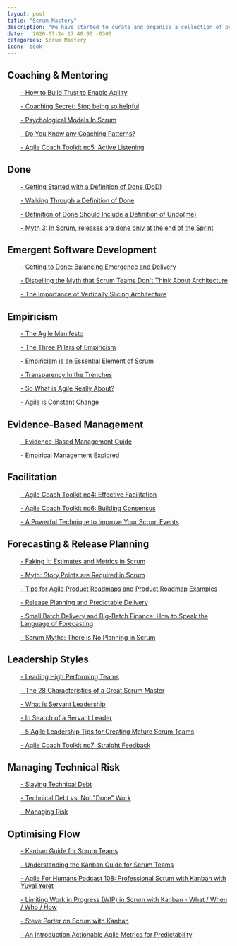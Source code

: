 ```yaml
---
layout: post
title: "Scrum Mastery"
description: "We have started to curate and organise a collection of practical topics, techniques, tips n tricks to help with Scrum Mastery"
date:   2020-07-24 17:40:00 -0300
categories: Scrum Mastery
icon: 'book'
---
```

<h2>Coaching &amp; Mentoring</h2>
<p style="padding-left: 30px;"><a href="https://www.scrum.org/resources/blog/how-build-trust-enable-agility">- How to Build Trust to Enable Agility</a></p>
<p style="padding-left: 30px;"><a href="https://www.agilesocks.com/coaching-secrets-stop-being-helpful">- Coaching Secret: Stop being so helpful</a></p>
<p style="padding-left: 30px;"><a href="https://www.scrum.org/resources/psychological-models-scrum">- Psychological Models In Scrum</a></p>
<p style="padding-left: 30px;"><a href="https://www.scrum.org/resources/blog/do-you-know-any-coaching-patterns">- Do You Know any Coaching Patterns?</a></p>
<p style="padding-left: 30px;"><a href="https://www.scrum.org/resources/blog/agile-coach-toolkit-5-active-listening">- Agile Coach Toolkit no5: Active Listening</a></p>
<h2>Done</h2>
<p style="padding-left: 30px;"><a href="https://www.scrum.org/resources/blog/getting-started-definition-done-dod/">- Getting Started with a Definition of Done (DoD)</a></p>
<p style="padding-left: 30px;"><a href="https://www.scrum.org/resources/blog/walking-through-definition-done/">- Walking Through a Definition of Done</a></p>
<p style="padding-left: 30px;"><a href="https://www.scrum.org/resources/blog/definition-done-should-include-definition-undone/">- Definition of Done Should Include a Definition of Undo(me)</a></p>
<p style="padding-left: 30px;"><a href="https://www.scrum.org/resources/blog/myth-3-scrum-releases-are-done-only-end-sprint/">- Myth 3: In Scrum, releases are done only at the end of the Sprint</a></p>
<h2>Emergent Software Development</h2>
<p style="padding-left: 30px;"><span class="node-card-content">-&nbsp;<a class="node-title-wrapper" href="https://www.scrum.org/resources/blog/getting-done-balancing-emergence-and-delivery" target="_blank" rel="noopener">Getting to Done: Balancing Emergence and Delivery</a></span></p>
<p style="padding-left: 30px;"><span class="node-card-content"><a class="node-title-wrapper" href="https://www.scrum.org/resources/dispelling-myth-scrum-teams-dont-think-about-architecture" target="_blank" rel="noopener">- Dispelling the Myth that Scrum Teams Don't Think About Architecture</a></span></p>
<p style="padding-left: 30px;"><span class="node-card-content"><a class="node-title-wrapper" href="https://www.scrum.org/resources/importance-vertically-slicing-architecture" target="_blank" rel="noopener">- The Importance of Vertically Slicing Architecture</a></span></p>
<h2>Empiricism</h2>
<p style="padding-left: 30px;"><span class="node-card-content"><a class="node-title-wrapper" href="http://agilemanifesto.org/" target="_blank" rel="noopener">- The Agile Manifesto</a></span></p>
<p style="padding-left: 30px;"><span class="node-card-content"><a class="node-title-wrapper" href="https://www.scrum.org/resources/blog/three-pillars-empiricism-scrum" target="_blank" rel="noopener">- The Three Pillars of Empiricism</a></span></p>
<p style="padding-left: 30px;"><span class="node-card-content"><a class="node-title-wrapper" href="https://www.scrum.org/resources/empiricism-essential-element-scrum" target="_blank" rel="noopener">- Empiricism is an Essential Element of Scrum</a></span></p>
<p style="padding-left: 30px;"><span class="node-card-content"><a class="node-title-wrapper" href="https://www.scrum.org/resources/transparency-trenches" target="_blank" rel="noopener">- Transparency In the Trenches</a></span></p>
<p style="padding-left: 30px;"><span class="node-card-content"><a class="node-title-wrapper" href="https://www.scrum.org/resources/blog/so-what-agile-really-about" target="_blank" rel="noopener">- So What is Agile Really About?</a></span></p>
<p style="padding-left: 30px;"><span class="node-card-content"><a class="node-title-wrapper" href="https://www.scrum.org/resources/blog/agile-constant-change" target="_blank" rel="noopener">- Agile is Constant Change</a></span></p>
<h2>Evidence-Based Management</h2>
<p style="padding-left: 30px;"><span class="node-card-content"><a class="node-title-wrapper" href="https://www.scrum.org/resources/evidence-based-management-guide" target="_blank" rel="noopener">- Evidence-Based Management Guide</a></span></p>
<p style="padding-left: 30px;"><span class="node-card-content"><a class="node-title-wrapper" href="https://www.scrum.org/resources/empirical-management-explored" target="_blank" rel="noopener">- Empirical Management Explored</a></span></p>
<h2>Facilitation</h2>
<p style="padding-left: 30px;"><span class="node-card-content"><a class="node-title-wrapper" href="https://www.scrum.org/resources/blog/agile-coach-toolkit-4-effective-facilitation" target="_blank" rel="noopener">- Agile Coach Toolkit no4: Effective Facilitation</a></span></p>
<p style="padding-left: 30px;"><span class="node-card-content"><a class="node-title-wrapper" href="https://www.scrum.org/resources/blog/agile-coach-toolkit-6-building-consensus" target="_blank" rel="noopener">- Agile Coach Toolkit no6: Building Consensus</a></span></p>
<p style="padding-left: 30px;"><span class="node-card-content"><a class="node-title-wrapper" href="https://www.scrum.org/resources/blog/powerful-technique-improve-your-scrum-events" target="_blank" rel="noopener">- A Powerful Technique to Improve Your Scrum Events</a></span></p>
<h2>Forecasting &amp; Release Planning</h2>
<p style="padding-left: 30px;"><span class="node-card-content"><a class="node-title-wrapper" href="https://www.scrum.org/resources/blog/faking-it-estimates-and-metrics-scrum" target="_blank" rel="noopener">- Faking It: Estimates and Metrics in Scrum</a></span></p>
<p style="padding-left: 30px;"><span class="node-card-content"><a class="node-title-wrapper" href="https://www.scrum.org/resources/blog/myth-9-story-points-are-required-scrum" target="_blank" rel="noopener">- Myth: Story Points are Required in Scrum</a></span></p>
<p style="padding-left: 30px;"><span class="node-card-content"><a class="node-title-wrapper" href="https://www.scrum.org/resources/blog/tips-agile-product-roadmaps-product-roadmap-examples" target="_blank" rel="noopener">- Tips for Agile Product Roadmaps and Product Roadmap Examples</a></span></p>
<p style="padding-left: 30px;"><span class="node-card-content"><a class="node-title-wrapper" href="https://www.scrum.org/resources/blog/release-planning-and-predictable-delivery" target="_blank" rel="noopener">- Release Planning and Predictable Delivery</a></span></p>
<p style="padding-left: 30px;"><span class="node-card-content"><a class="node-title-wrapper" href="https://www.scrum.org/resources/blog/small-batch-delivery-big-batch-finance-how-speak-language-forecasting" target="_blank" rel="noopener">- Small Batch Delivery and Big-Batch Finance: How to Speak the Language of Forecasting</a></span></p>
<p style="padding-left: 30px;"><span class="node-card-content"><a class="node-title-wrapper" href="https://www.scrum.org/resources/blog/scrum-myths-there-no-planning-scrum" target="_blank" rel="noopener">- Scrum Myths: There is No Planning in Scrum</a></span></p>
<h2>Leadership Styles</h2>
<p style="padding-left: 30px;"><span class="node-card-content"><a class="node-title-wrapper" href="https://www.scrum.org/resources/blog/leading-high-performing-teams" target="_blank" rel="noopener">- Leading High Performing Teams</a></span></p>
<p style="padding-left: 30px;"><span class="node-card-content"><a class="node-title-wrapper" href="https://www.scrum.org/resources/blog/28-characteristics-great-scrum-master" target="_blank" rel="noopener">- The 28 Characteristics of a Great Scrum Master</a></span></p>
<p style="padding-left: 30px;"><span class="node-card-content"><a class="node-title-wrapper" href="https://www.scrum.org/resources/blog/what-servant-leadership" target="_blank" rel="noopener">- What is Servant Leadership</a></span></p>
<p style="padding-left: 30px;"><span class="node-card-content"><a class="node-title-wrapper" href="https://www.scrum.org/resources/blog/search-servant-leader" target="_blank" rel="noopener">- In Search of a Servant Leader</a></span></p>
<p style="padding-left: 30px;"><span class="node-card-content"><a class="node-title-wrapper" href="https://www.scrum.org/resources/blog/5-agile-leadership-tips-creating-mature-scrum-teams" target="_blank" rel="noopener">- 5 Agile Leadership Tips for Creating Mature Scrum Teams</a></span></p>
<p style="padding-left: 30px;"><span class="node-card-content"><a class="node-title-wrapper" href="https://www.scrum.org/resources/blog/agile-coach-toolkit-7-straight-feedback" target="_blank" rel="noopener">- Agile Coach Toolkit no7: Straight Feedback</a></span></p>
<h2>Managing Technical Risk</h2>
<p style="padding-left: 30px;"><span class="node-card-content"><a class="node-title-wrapper" href="https://www.scrum.org/resources/slaying-technical-debt" target="_blank" rel="noopener">- Slaying Technical Debt</a></span></p>
<p style="padding-left: 30px;"><span class="node-card-content"><a class="node-title-wrapper" href="https://www.scrum.org/resources/technical-debt-vs-not-done-work" target="_blank" rel="noopener">- Technical Debt vs. Not "Done" Work</a></span></p>
<p style="padding-left: 30px;"><span class="node-card-content"><a class="node-title-wrapper" href="https://www.scrum.org/resources/blog/managing-risk" target="_blank" rel="noopener">- Managing Risk</a></span></p>
<h2>Optimising Flow</h2>
<p style="padding-left: 30px;"><span class="node-card-content"><a class="node-title-wrapper" href="https://www.scrum.org/resources/kanban-guide-scrum-teams" target="_blank" rel="noopener">- Kanban Guide for Scrum Teams</a></span></p>
<p style="padding-left: 30px;"><span class="node-card-content"><a class="node-title-wrapper" href="https://www.scrum.org/resources/blog/understanding-kanban-guide-scrum-teams" target="_blank" rel="noopener">- Understanding the Kanban Guide for Scrum Teams</a></span></p>
<p style="padding-left: 30px;"><span class="node-card-content"><a class="node-title-wrapper" href="https://www.scrum.org/resources/agile-humans-podcast-108-professional-scrum-kanban-yuval-yeret" target="_blank" rel="noopener">- Agile For Humans Podcast 108: Professional Scrum with Kanban with Yuval Yeret</a></span></p>
<p style="padding-left: 30px;"><span class="node-card-content"><a class="node-title-wrapper" href="https://www.scrum.org/resources/blog/limiting-work-progress-wip-scrum-kanban-what-when-who-how" target="_blank" rel="noopener">- Limiting Work in Progress (WIP) in Scrum with Kanban - What / When / Who / How</a></span></p>
<p style="padding-left: 30px;"><span class="node-card-content"><a class="node-title-wrapper" href="https://www.scrum.org/resources/steve-porter-scrum-kanban" target="_blank" rel="noopener">- Steve Porter on Scrum with Kanban</a></span></p>
<p style="padding-left: 30px;"><span class="node-card-content"><a class="node-title-wrapper" href="https://www.amazon.com/Actionable-Agile-Metrics-Predictability-Introduction/dp/098643633X" target="_blank" rel="noopener">- An Introduction Actionable Agile Metrics for Predictability</a></span></p>
